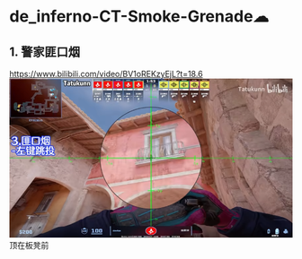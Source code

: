 # de_inferno-CT-Smoke-Grenade☁

## 1. 警家匪口烟
https://www.bilibili.com/video/BV1oREKzyEjL?t=18.6
![alt text](<../../assets/de_inferno-CT-Smoke-Grenade/image.png>)
顶在板凳前